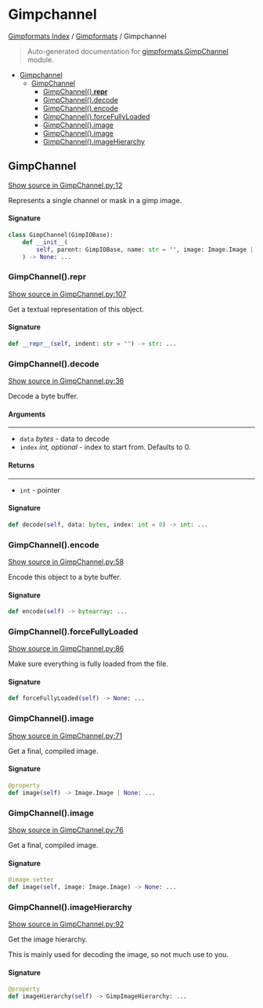 # Gimpchannel

[Gimpformats Index](../README.md#gimpformats-index) / [Gimpformats](./index.md#gimpformats) / Gimpchannel

> Auto-generated documentation for [gimpformats.GimpChannel](../../../gimpformats/GimpChannel.py) module.

- [Gimpchannel](#gimpchannel)
  - [GimpChannel](#gimpchannel)
    - [GimpChannel().__repr__](#gimpchannel()__repr__)
    - [GimpChannel().decode](#gimpchannel()decode)
    - [GimpChannel().encode](#gimpchannel()encode)
    - [GimpChannel().forceFullyLoaded](#gimpchannel()forcefullyloaded)
    - [GimpChannel().image](#gimpchannel()image)
    - [GimpChannel().image](#gimpchannel()image-1)
    - [GimpChannel().imageHierarchy](#gimpchannel()imagehierarchy)

## GimpChannel

[Show source in GimpChannel.py:12](../../../gimpformats/GimpChannel.py#L12)

Represents a single channel or mask in a gimp image.

#### Signature

```python
class GimpChannel(GimpIOBase):
    def __init__(
        self, parent: GimpIOBase, name: str = "", image: Image.Image | None = None
    ) -> None: ...
```

### GimpChannel().__repr__

[Show source in GimpChannel.py:107](../../../gimpformats/GimpChannel.py#L107)

Get a textual representation of this object.

#### Signature

```python
def __repr__(self, indent: str = "") -> str: ...
```

### GimpChannel().decode

[Show source in GimpChannel.py:36](../../../gimpformats/GimpChannel.py#L36)

Decode a byte buffer.

#### Arguments

----
 - `data` *bytes* - data to decode
 - `index` *int, optional* - index to start from. Defaults to 0.

#### Returns

-------
 - `int` - pointer

#### Signature

```python
def decode(self, data: bytes, index: int = 0) -> int: ...
```

### GimpChannel().encode

[Show source in GimpChannel.py:58](../../../gimpformats/GimpChannel.py#L58)

Encode this object to a byte buffer.

#### Signature

```python
def encode(self) -> bytearray: ...
```

### GimpChannel().forceFullyLoaded

[Show source in GimpChannel.py:86](../../../gimpformats/GimpChannel.py#L86)

Make sure everything is fully loaded from the file.

#### Signature

```python
def forceFullyLoaded(self) -> None: ...
```

### GimpChannel().image

[Show source in GimpChannel.py:71](../../../gimpformats/GimpChannel.py#L71)

Get a final, compiled image.

#### Signature

```python
@property
def image(self) -> Image.Image | None: ...
```

### GimpChannel().image

[Show source in GimpChannel.py:76](../../../gimpformats/GimpChannel.py#L76)

Get a final, compiled image.

#### Signature

```python
@image.setter
def image(self, image: Image.Image) -> None: ...
```

### GimpChannel().imageHierarchy

[Show source in GimpChannel.py:92](../../../gimpformats/GimpChannel.py#L92)

Get the image hierarchy.

This is mainly used for decoding the image, so
not much use to you.

#### Signature

```python
@property
def imageHierarchy(self) -> GimpImageHierarchy: ...
```